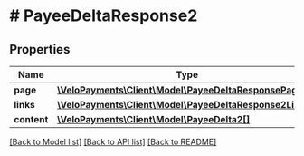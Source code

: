 # # PayeeDeltaResponse2

## Properties

Name | Type | Description | Notes
------------ | ------------- | ------------- | -------------
**page** | [**\VeloPayments\Client\Model\PayeeDeltaResponsePage**](PayeeDeltaResponsePage.md) |  | [optional]
**links** | [**\VeloPayments\Client\Model\PayeeDeltaResponse2Links[]**](PayeeDeltaResponse2Links.md) |  | [optional]
**content** | [**\VeloPayments\Client\Model\PayeeDelta2[]**](PayeeDelta2.md) |  | [optional]

[[Back to Model list]](../../README.md#models) [[Back to API list]](../../README.md#endpoints) [[Back to README]](../../README.md)
